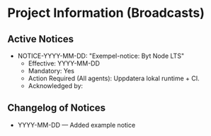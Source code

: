 # Project Information (Broadcasts)

## Active Notices
- NOTICE-YYYY-MM-DD: "Exempel-notice: Byt Node LTS"
  - Effective: YYYY-MM-DD
  - Mandatory: Yes
  - Action Required (All agents): Uppdatera lokal runtime + CI.
  - Acknowledged by:

## Changelog of Notices
- YYYY-MM-DD — Added example notice
